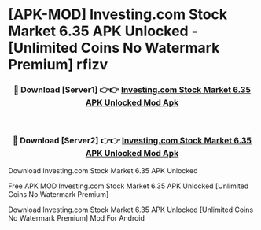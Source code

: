 # [APK-MOD] Investing.com  Stock Market 6.35 APK Unlocked - [Unlimited Coins No Watermark Premium] rfizv



<div align="center">
<h3>🔴 Download [Server1] 👉👉 <a href="https://momento.my/?title=Investing.com__Stock_Market_6.35_APK_Unlocked">Investing.com  Stock Market 6.35 APK Unlocked Mod Apk</a></h3><br>

<h3>🔴 Download [Server2] 👉👉 <a href="https://momento.my/?title=Investing.com__Stock_Market_6.35_APK_Unlocked">Investing.com  Stock Market 6.35 APK Unlocked Mod Apk</a></h3>
</div>



Download Investing.com  Stock Market 6.35 APK Unlocked 

Free APK MOD Investing.com  Stock Market 6.35 APK Unlocked [Unlimited Coins No Watermark Premium]

Download Investing.com  Stock Market 6.35 APK Unlocked [Unlimited Coins No Watermark Premium] Mod For Android
